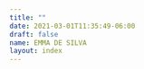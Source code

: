 ```yaml
---
title: ""
date: 2021-03-01T11:35:49-06:00
draft: false
name: EMMA DE SILVA
layout: index
---
```


<!-- * [Who am I?](/about)
* [Emma Thoughts](/emma-thoughts)
* [Things I Made](/projects) -->